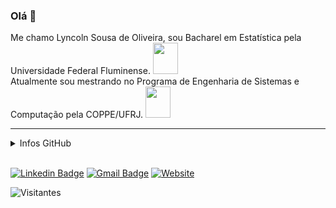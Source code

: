 ### Olá 👋
Me chamo Lyncoln Sousa de Oliveira, sou Bacharel em Estatística pela Universidade Federal Fluminense. <a href = "http://estatistica.uff.br" target="_blank"><img src="http://www.uff.br/sites/default/files/sites/default/files/imagens-das-noticias/uff_brasao.png"  width="40" height="50"/></a>
<br>
Atualmente sou mestrando no Programa de Engenharia de Sistemas e Computação pela COPPE/UFRJ. <a href = "https://www.cos.ufrj.br/index.php/pt-BR/" target="_blank"><img src="https://logodownload.org/wp-content/uploads/2015/02/ufrj-logo-5-minerva.png"  width="40" height="50"/></a>

<a href="https://github.com/lyncoln"><i class="fab fa-github"></i></a>
<a href="https://www.linkedin.com/in/lyncoln-sousa-766b1314a/"><i class="fab fa-linkedin"></i></a>
<a href="http://lattes.cnpq.br/5072580102873532"><i class="fas fa-book"></i></a>

---
<details> <summary>Infos GitHub</summary>
  <div>
    <img height="170" align="left" src="https://github-readme-stats.vercel.app/api?username=Lyncoln&count_private=true&include_all_commits=true&show_icons=true&theme=light&hide=issues" />
    <img src="https://github-readme-stats.vercel.app/api/top-langs/?username=Lyncoln&theme=light&layout=compact&hide=html,javascript,jupyter%20notebook,css,TeX" />
  </div>
</details>
<br>

[![Linkedin Badge](https://img.shields.io/badge/-LinkedIn-blue?style=flat-square&logo=Linkedin&logoColor=white&link=https://www.linkedin.com/in/lyncoln-sousa-766b1314a/)](https://www.linkedin.com/in/lyncoln-sousa-766b1314a/)
[![Gmail Badge](https://img.shields.io/badge/-Gmail-c14438?style=flat-square&logo=Gmail&logoColor=white&link=mailto:lyncolnsousa@id.uff.br)](mailto:lyncolnsousa@id.uff.br)
[![Website](https://img.shields.io/website?url=http://lyncoln.github.io)](http://lyncoln.github.io)

![Visitantes](https://visitor-badge.laobi.icu/badge?page_id=Lyncoln.ApurvShah007)
<!--
**Lyncoln/Lyncoln** is a ✨ _special_ ✨ repository because its `README.md` (this file) appears on your GitHub profile.

Here are some ideas to get you started:

- 🔭 I’m currently working on ...
- 🌱 I’m currently learning ...
- 👯 I’m looking to collaborate on ...
- 🤔 I’m looking for help with ...
- 💬 Ask me about ...
- 📫 How to reach me: ...
- 😄 Pronouns: ...
- ⚡ Fun fact: ...
-->
